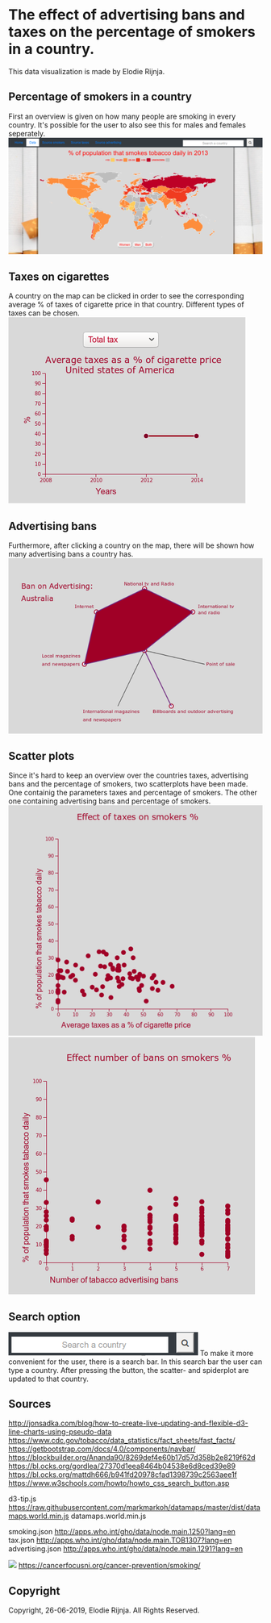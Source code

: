 # The effect of advertising bans and taxes on the percentage of smokers in a country.
This data visualization is made by Elodie Rijnja.

## Percentage of smokers in a country
First an overview is given on how many people are smoking in every country.
It's possible for the user to also see this for males and females seperately.
![](map.png)

## Taxes on cigarettes
A country on the map can be clicked in order to see the corresponding average
% of taxes of cigarette price in that country. Different types of taxes can be
chosen.
![](tax.png)

## Advertising bans
Furthermore, after clicking a country on the map, there will be shown how many
advertising bans a country has.
![](add.png)

## Scatter plots
Since it's hard to keep an overview over the countries taxes, advertising bans
and the percentage of smokers, two scatterplots have been made. One containig the
parameters taxes and percentage of smokers. The other one containing advertising
bans and percentage of smokers.
![](scatter.png)
![](scatter2.png)

## Search option
![](search.png)
To make it more convenient for the user, there is a search bar. In this search
bar the user can type a country. After pressing the button, the scatter- and
spiderplot are updated to that country.

## Sources
http://jonsadka.com/blog/how-to-create-live-updating-and-flexible-d3-line-charts-using-pseudo-data
https://www.cdc.gov/tobacco/data_statistics/fact_sheets/fast_facts/
https://getbootstrap.com/docs/4.0/components/navbar/
https://blockbuilder.org/Ananda90/8269def4e60b17d57d358b2e8219f62d
https://bl.ocks.org/gordlea/27370d1eea8464b04538e6d8ced39e89
https://bl.ocks.org/mattdh666/b941fd20978cfad1398739c2563aee1f
https://www.w3schools.com/howto/howto_css_search_button.asp


d3-tip.js
https://raw.githubusercontent.com/markmarkoh/datamaps/master/dist/datamaps.world.min.js
datamaps.world.min.js

smoking.json
http://apps.who.int/gho/data/node.main.1250?lang=en
tax.json
http://apps.who.int/gho/data/node.main.TOB1307?lang=en
advertising.json
http://apps.who.int/gho/data/node.main.1291?lang=en

![](smoking.png)
https://cancerfocusni.org/cancer-prevention/smoking/

## Copyright
Copyright, 26-06-2019, Elodie Rijnja. All Rights Reserved.
